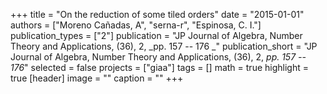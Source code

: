 +++
title = "On the reduction of some tiled orders"
date = "2015-01-01"
authors = ["Moreno Cañadas, A", "serna-r", "Espinosa, C. I."]
publication_types = ["2"]
publication = "JP Journal of Algebra, Number Theory and Applications, (36), 2, _pp. 157 -- 176 _"
publication_short = "JP Journal of Algebra, Number Theory and Applications, (36), 2, _pp. 157 -- 176_"
selected = false
projects = ["giaa"]
tags = []
math = true
highlight = true
[header]
image = ""
caption = ""
+++
